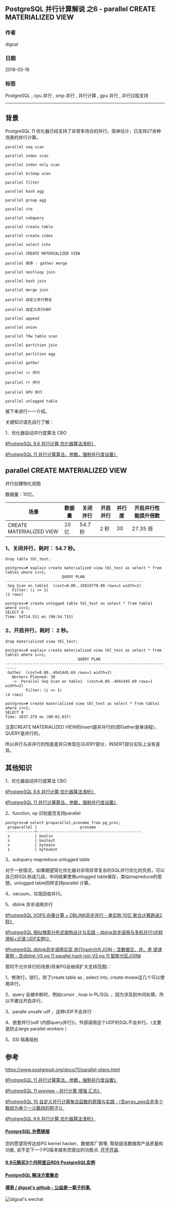## PostgreSQL 并行计算解说 之6 - parallel CREATE MATERIALIZED VIEW     
                                                      
### 作者                                                      
digoal                                                      
                                                      
### 日期                                                      
2019-03-16                                                      
                                                      
### 标签                                                      
PostgreSQL , cpu 并行 , smp 并行 , 并行计算 , gpu 并行 , 并行过程支持             
                                                  
----                                                
                                                  
## 背景                
PostgreSQL 11 优化器已经支持了非常多场合的并行。简单估计，已支持27余种场景的并行计算。            
            
```            
parallel seq scan            
            
parallel index scan            
            
parallel index only scan            
            
parallel bitmap scan            
            
parallel filter            
        
parallel hash agg        
        
parallel group agg        
            
parallel cte            
            
parallel subquery            
            
parallel create table            
            
parallel create index            
            
parallel select into            
            
parallel CREATE MATERIALIZED VIEW            
            
parallel 排序 : gather merge             
            
parallel nestloop join            
            
parallel hash join            
            
parallel merge join            
            
parallel 自定义并行聚合            
            
parallel 自定义并行UDF            
            
parallel append            
            
parallel union            
            
parallel fdw table scan            
            
parallel partition join            
            
parallel partition agg            
            
parallel gather            
            
parallel rc 并行            
            
parallel rr 并行            
            
parallel GPU 并行            
            
parallel unlogged table             
```            
            
接下来进行一一介绍。            
            
关键知识请先自行了解：            
            
1、优化器自动并行度算法 CBO             
            
[《PostgreSQL 9.6 并行计算 优化器算法浅析》](../201608/20160816_02.md)              
            
[《PostgreSQL 11 并行计算算法，参数，强制并行度设置》](../201812/20181218_01.md)              
            
## parallel CREATE MATERIALIZED VIEW        
并行创建物化视图        
            
数据量：10亿。            
             
场景 | 数据量 | 关闭并行 | 开启并行 | 并行度 | 开启并行性能提升倍数          
---|---|---|---|---|---          
CREATE MATERIALIZED VIEW | 10 亿 | 54.7 秒 | 2 秒 | 30 | 27.35 倍           
            
### 1、关闭并行，耗时： 54.7 秒。            
            
```            
drop table tbl_test;    
    
postgres=# explain create materialized view tbl_test as select * from table1 where i<>1;  
                         QUERY PLAN                            
-------------------------------------------------------------  
 Seq Scan on table1  (cost=0.00..16924779.80 rows=1 width=2)  
   Filter: (i <> 1)  
(2 rows)  
  
postgres=# create unlogged table tbl_test as select * from table1 where i<>1;  
SELECT 0  
Time: 54714.511 ms (00:54.715)  
```            
            
### 2、开启并行，耗时： 2 秒。            
            
```        
drop materialized view tbl_test;    
    
postgres=# explain create materialized view tbl_test as select * from table1 where i<>1;  
                                QUERY PLAN                                   
---------------------------------------------------------------------------  
 Gather  (cost=0.00..4841445.69 rows=1 width=2)  
   Workers Planned: 30  
   ->  Parallel Seq Scan on table1  (cost=0.00..4841445.69 rows=1 width=2)  
         Filter: (i <> 1)  
(4 rows)  
  
postgres=# create materialized view tbl_test as select * from table1 where i<>1;  
SELECT 0  
Time: 2037.379 ms (00:02.037)  
```          
        
注意CREATE MATERIALIZED VIEW的insert是非并行的(即Gather是单进程)，QUERY是并行的。        
       
所以并行与非并行的性能差异只体现在QUERY部分，INSERT部分实际上没有差异。      
            
## 其他知识            
            
1、优化器自动并行度算法 CBO             
            
[《PostgreSQL 9.6 并行计算 优化器算法浅析》](../201608/20160816_02.md)              
            
[《PostgreSQL 11 并行计算算法，参数，强制并行度设置》](../201812/20181218_01.md)              
            
2、function, op 识别是否支持parallel            
            
```            
postgres=# select proparallel,proname from pg_proc;            
 proparallel |                   proname                                
-------------+----------------------------------------------            
 s           | boolin            
 s           | boolout            
 s           | byteain            
 s           | byteaout            
```            
            
3、subquery mapreduce unlogged table            
            
对于一些情况，如果期望简化优化器对非常非常复杂的SQL并行优化的负担，可以自己将SQL拆成几段，中间结果使用unlogged table保存，类似mapreduce的思想。unlogged table同样支持parallel 计算。            
            
4、vacuum，垃圾回收并行。            
            
5、dblink 异步调用并行            
            
[《PostgreSQL VOPS 向量计算 + DBLINK异步并行 - 单实例 10亿 聚合计算跑进2秒》](../201802/20180210_01.md)              
            
[《PostgreSQL 相似搜索分布式架构设计与实践 - dblink异步调用与多机并行(远程 游标+记录 UDF实例)》](../201802/20180205_03.md)              
            
[《PostgreSQL dblink异步调用实现 并行hash分片JOIN - 含数据交、并、差 提速案例 - 含dblink VS pg 11 parallel hash join VS pg 11 智能分区JOIN》](../201802/20180201_02.md)              
            
暂时不允许并行的场景(将来PG会继续扩大支持范围)：            
            
1、修改行，锁行，除了create table as , select into, create mview这几个可以使用并行。            
            
2、query 会被中断时，例如cursor , loop in PL/SQL ，因为涉及到中间处理，所以不建议开启并行。             
            
3、paralle unsafe udf ，这种UDF不会并行            
            
4、嵌套并行(udf (内部query并行))，外部调用这个UDF的SQL不会并行。（主要是防止large parallel workers ）            
            
5、SSI 隔离级别            
            
## 参考            
https://www.postgresql.org/docs/11/parallel-plans.html            
            
[《PostgreSQL 11 并行计算算法，参数，强制并行度设置》](../201812/20181218_01.md)              
            
[《PostgreSQL 11 preview - 并行计算 增强 汇总》](../201805/20180519_02.md)              
            
[《PostgreSQL 10 自定义并行计算聚合函数的原理与实践 - (含array_agg合并多个数组为单个一元数组的例子)》](../201801/20180119_04.md)              
            
[《PostgreSQL 9.6 并行计算 优化器算法浅析》](../201608/20160816_02.md)              
              
  
  
  
  
  
  
  
  
  
  
  
  
  
  
  
  
  
  
  
  
  
  
  
  
  
  
  
  
  
  
  
  
  
  
  
  
  
  
  
  
  
  
  
  
  
  
  
  
  
  
  
  
  
  
  
  
  
  
  
#### [PostgreSQL 许愿链接](https://github.com/digoal/blog/issues/76 "269ac3d1c492e938c0191101c7238216")
您的愿望将传达给PG kernel hacker、数据库厂商等, 帮助提高数据库产品质量和功能, 说不定下一个PG版本就有您提出的功能点. [开不开森](https://github.com/digoal/blog/issues/76 "269ac3d1c492e938c0191101c7238216").  
  
  
#### [9.9元购买3个月阿里云RDS PostgreSQL实例](https://www.aliyun.com/database/postgresqlactivity "57258f76c37864c6e6d23383d05714ea")
  
  
#### [PostgreSQL 解决方案集合](https://yq.aliyun.com/topic/118 "40cff096e9ed7122c512b35d8561d9c8")
  
  
#### [德哥 / digoal's github - 公益是一辈子的事.](https://github.com/digoal/blog/blob/master/README.md "22709685feb7cab07d30f30387f0a9ae")
  
  
![digoal's wechat](../pic/digoal_weixin.jpg "f7ad92eeba24523fd47a6e1a0e691b59")
  
